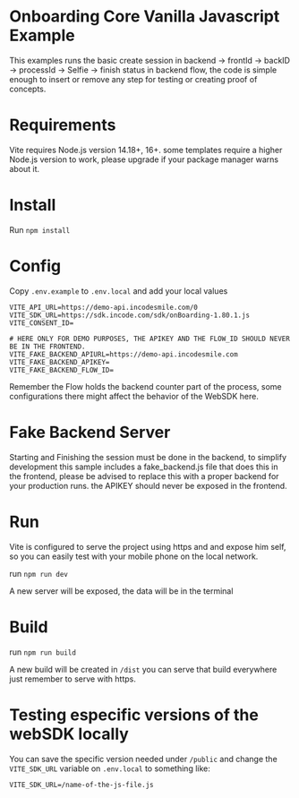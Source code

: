 # Onboarding Core Vanilla Javascript Example
This examples runs the basic create session in backend -> frontId -> backID ->
processId -> Selfie -> finish status in backend flow, the code is simple enough to insert or remove any step for testing or creating proof of concepts.

# Requirements
Vite requires Node.js version 14.18+, 16+. some templates require a higher Node.js version to work, please upgrade if your package manager warns about it.

# Install
Run `npm install`
# Config
Copy `.env.example` to `.env.local` and add your local values
```
VITE_API_URL=https://demo-api.incodesmile.com/0
VITE_SDK_URL=https://sdk.incode.com/sdk/onBoarding-1.80.1.js
VITE_CONSENT_ID=

# HERE ONLY FOR DEMO PURPOSES, THE APIKEY AND THE FLOW_ID SHOULD NEVER BE IN THE FRONTEND.
VITE_FAKE_BACKEND_APIURL=https://demo-api.incodesmile.com
VITE_FAKE_BACKEND_APIKEY=
VITE_FAKE_BACKEND_FLOW_ID=
```
Remember the Flow holds the backend counter part of the process, some configurations there might affect the behavior of the WebSDK here.

# Fake Backend Server
Starting and Finishing the session must be done in the backend, to simplify development this
sample includes a fake_backend.js file that does this in the frontend, please be advised to
replace this with a proper backend for your production runs. the APIKEY should never be
exposed in the frontend.

# Run
Vite is configured to serve the project using https and and expose him self, so you can easily test with your mobile phone on the local network.

run `npm run dev`

A new server will be exposed, the data will be in the terminal

# Build
run `npm run build`

A new build will be created in `/dist` you can serve that build everywhere just remember to serve with https.

# Testing especific versions of the webSDK locally
You can save the specific version needed under `/public` and change the `VITE_SDK_URL` variable on `.env.local` to something like:

```
VITE_SDK_URL=/name-of-the-js-file.js
```

